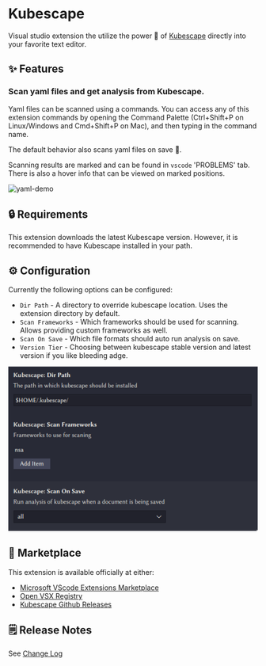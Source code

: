 # Kubescape

Visual studio extension the utilize the power 💪 of [Kubescape](https://github.com/armosec/kubescape) directly into your
favorite text editor.

## ✨ Features

### Scan yaml files and get analysis from Kubescape.

Yaml files can be scanned using a commands.
You can access any of this extension commands by opening the Command Palette (Ctrl+Shift+P on Linux/Windows and Cmd+Shift+P on Mac), and then typing in the command name.

The default behavior also scans yaml files on save 💾.

Scanning results are marked and can be found in `vscode` 'PROBLEMS' tab. There is also a hover info that can be viewed on marked positions.

![yaml-demo](./images/yaml-demo.gif)

## 🔒 Requirements

This extension downloads the latest Kubescape version.
However, it is recommended to have Kubescape installed in your path.

## ⚙️ Configuration

Currently the following options can be configured:

+ `Dir Path` - A directory to override kubescape location. Uses the extension directory by default.
+ `Scan Frameworks` - Which frameworks should be used for scanning. Allows providing custom frameworks as well.
+ `Scan On Save` - Which file formats should auto run analysis on save. 
+ `Version Tier` - Choosing between kubescape stable version and latest version if you like bleeding adge.

![kubescape-config](./images/kubescape-config.png)

## 💼 Marketplace

This extension is available officially at either:

- [Microsoft VScode Extensions Marketplace](https://marketplace.visualstudio.com/items?itemName=kubescape.kubescape)
- [Open VSX Registry](https://open-vsx.org/extension/kubescape/kubescape)
- [Kubescape Github Releases](https://github.com/armosec/kubescape/releases)

## 🗒️ Release Notes

See [Change Log](./CHANGELOG.md)
